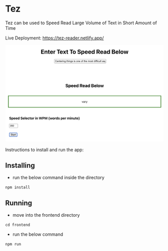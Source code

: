 # Tez  

Tez can be used to Speed Read Large Volume of Text in Short Amount of Time  

Live Deployment: https://tez-reader.netlify.app/

![example-image](https://github.com/sanskarfc/tez/blob/main/example-image.png)

Instructions to install and run the app: 

## Installing

- run the below command inside the directory
```
npm install
```

## Running 

- move into the frontend directory
```
cd frontend
```
- run the below command 
```
npm run 
```
